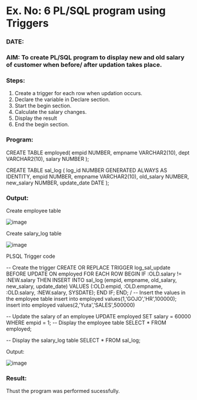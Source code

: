 # Ex. No: 6 PL/SQL program using Triggers 
### DATE: 
### AIM: To create PL/SQL program to display new and old salary of customer when before/ after updation takes place. 

### Steps:
1. Create a trigger for each row when updation occurs.
2. Declare the variable in Declare section.
3. Start the begin section.
4. Calculate the salary changes.
5. Display the result 
6. End the begin section.

### Program:

CREATE TABLE employed(
  empid NUMBER,
  empname VARCHAR2(10),
  dept VARCHAR2(10),
  salary NUMBER
);

CREATE TABLE sal_log (
  log_id NUMBER GENERATED ALWAYS AS IDENTITY,
  empid NUMBER,
  empname VARCHAR2(10),
  old_salary NUMBER,
  new_salary NUMBER,
  update_date DATE
);
### Output:

Create employee table

![image](https://github.com/lokeshkrishana/DBMS/assets/119291430/fc21e423-99ba-46d6-ab17-3071bd539dce)

Create salary_log table

![image](https://github.com/lokeshkrishana/DBMS/assets/119291430/c24cd2fe-741c-44f8-8665-496dec39c46a)

PLSQL Trigger code

-- Create the trigger
CREATE OR REPLACE TRIGGER log_sal_update
BEFORE UPDATE ON employed
FOR EACH ROW
BEGIN
  IF :OLD.salary != :NEW.salary THEN
    INSERT INTO sal_log (empid, empname, old_salary, new_salary, update_date)
    VALUES (:OLD.empid, :OLD.empname, :OLD.salary, :NEW.salary, SYSDATE);
  END IF;
END;
/
-- Insert the values in the employee table
insert into employed values(1,'GOJO','HR',100000);
insert into employed values(2,'Yuta','SALES',500000)


-- Update the salary of an employee
UPDATE employed
SET salary = 60000
WHERE empid = 1;
-- Display the employee table
SELECT * FROM employed;

-- Display the salary_log table
SELECT * FROM sal_log;

Output:

![image](https://github.com/lokeshkrishana/DBMS/assets/119291430/f14174db-7433-4c00-9f37-ff1820d21f11)

### Result:
Thust the program was performed sucessfully.
